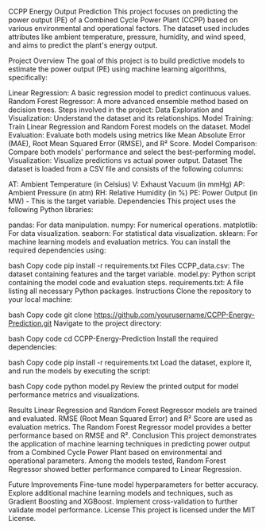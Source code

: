 CCPP Energy Output Prediction
This project focuses on predicting the power output (PE) of a Combined Cycle Power Plant (CCPP) based on various environmental and operational factors. The dataset used includes attributes like ambient temperature, pressure, humidity, and wind speed, and aims to predict the plant's energy output.

Project Overview
The goal of this project is to build predictive models to estimate the power output (PE) using machine learning algorithms, specifically:

Linear Regression: A basic regression model to predict continuous values.
Random Forest Regressor: A more advanced ensemble method based on decision trees.
Steps involved in the project:
Data Exploration and Visualization: Understand the dataset and its relationships.
Model Training: Train Linear Regression and Random Forest models on the dataset.
Model Evaluation: Evaluate both models using metrics like Mean Absolute Error (MAE), Root Mean Squared Error (RMSE), and R² Score.
Model Comparison: Compare both models' performance and select the best-performing model.
Visualization: Visualize predictions vs actual power output.
Dataset
The dataset is loaded from a CSV file and consists of the following columns:

AT: Ambient Temperature (in Celsius)
V: Exhaust Vacuum (in mmHg)
AP: Ambient Pressure (in atm)
RH: Relative Humidity (in %)
PE: Power Output (in MW) - This is the target variable.
Dependencies
This project uses the following Python libraries:

pandas: For data manipulation.
numpy: For numerical operations.
matplotlib: For data visualization.
seaborn: For statistical data visualization.
sklearn: For machine learning models and evaluation metrics.
You can install the required dependencies using:

bash
Copy code
pip install -r requirements.txt
Files
CCPP_data.csv: The dataset containing features and the target variable.
model.py: Python script containing the model code and evaluation steps.
requirements.txt: A file listing all necessary Python packages.
Instructions
Clone the repository to your local machine:

bash
Copy code
git clone https://github.com/yourusername/CCPP-Energy-Prediction.git
Navigate to the project directory:

bash
Copy code
cd CCPP-Energy-Prediction
Install the required dependencies:

bash
Copy code
pip install -r requirements.txt
Load the dataset, explore it, and run the models by executing the script:

bash
Copy code
python model.py
Review the printed output for model performance metrics and visualizations.

Results
Linear Regression and Random Forest Regressor models are trained and evaluated.
RMSE (Root Mean Squared Error) and R² Score are used as evaluation metrics.
The Random Forest Regressor model provides a better performance based on RMSE and R².
Conclusion
This project demonstrates the application of machine learning techniques in predicting power output from a Combined Cycle Power Plant based on environmental and operational parameters. Among the models tested, Random Forest Regressor showed better performance compared to Linear Regression.

Future Improvements
Fine-tune model hyperparameters for better accuracy.
Explore additional machine learning models and techniques, such as Gradient Boosting and XGBoost.
Implement cross-validation to further validate model performance.
License
This project is licensed under the MIT License.

